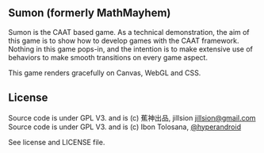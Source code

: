 ## Sumon (formerly MathMayhem) ##

Sumon is the CAAT based game.
As a technical demonstration, the aim of this game is to show how to develop games with the CAAT framework.
Nothing in this game pops-in, and the intention is to make extensive use of behaviors to make smooth transitions
on every game aspect.

This game renders gracefully on Canvas, WebGL and CSS.

## License ##

Source code is under GPL V3. and is (c) 蕉神出品, jillsion <jillsion@gmail.com>
Source code is under GPL V3. and is (c) Ibon Tolosana, <a href="https://twitter.com/hyperandroid">@hyperandroid</a>


See license and LICENSE file.
